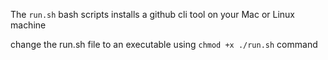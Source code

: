 The `run.sh` bash scripts installs a github cli tool on your Mac or Linux machine

change the run.sh file to an executable using `chmod +x ./run.sh` command
